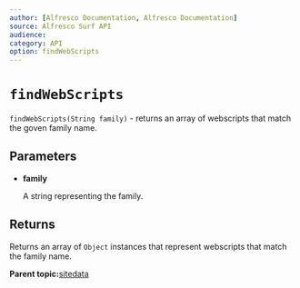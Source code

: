 ```yaml
---
author: [Alfresco Documentation, Alfresco Documentation]
source: Alfresco Surf API
audience: 
category: API
option: findWebScripts
---
```


# `findWebScripts`

`findWebScripts(String family)` - returns an array of webscripts that match the goven family name.

## Parameters

-   **family**

    A string representing the family.


## Returns

Returns an array of `Object` instances that represent webscripts that match the family name.

**Parent topic:**[sitedata](../references/APISurf-sitedata.md)

